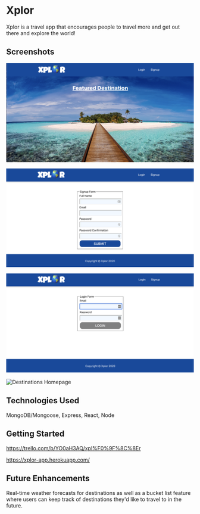 # Xplor
Xplor is a travel app that encourages people to travel more and get out there and explore the world!

## Screenshots
![Splash Screen](./public/images/Splash-Screen.png)

![Signup Form](./public/images/Signup-Form.png)

![Login Page](./public/images/Login-Page.png)

![Destinations Homepage](./public/images/Destinations-Homepage/png)

## Technologies Used
MongoDB/Mongoose, Express, React, Node

## Getting Started
https://trello.com/b/YO0aH3AQ/xpl%F0%9F%8C%8Er

https://xplor-app.herokuapp.com/

## Future Enhancements
Real-time weather forecasts for destinations as well as a bucket list feature where users can keep track of destinations they'd like to travel to in the future.
